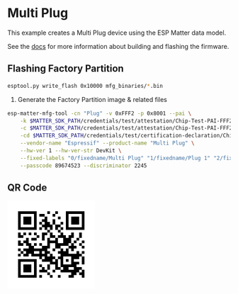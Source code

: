 # Multi Plug  

This example creates a Multi Plug device using the ESP
Matter data model.

See the [docs](https://docs.espressif.com/projects/esp-matter/en/latest/esp32/developing.html) for more information about building and flashing the firmware.

## Flashing Factory Partition

```bash
esptool.py write_flash 0x10000 mfg_binaries/*.bin
```

1. Generate the Factory Partition image & related files
```bash
esp-matter-mfg-tool -cn "Plug" -v 0xFFF2 -p 0x8001 --pai \
    -k $MATTER_SDK_PATH/credentials/test/attestation/Chip-Test-PAI-FFF2-8001-Key.pem \
    -c $MATTER_SDK_PATH/credentials/test/attestation/Chip-Test-PAI-FFF2-8001-Cert.pem \
    -cd $MATTER_SDK_PATH/credentials/test/certification-declaration/Chip-Test-CD-FFF2-8001.der \
    --vendor-name "Espressif" --product-name "Multi Plug" \
    --hw-ver 1 --hw-ver-str DevKit \
    --fixed-labels "0/fixedname/Multi Plug" "1/fixedname/Plug 1" "2/fixedname/Plug 2" "3/fixedname/Plug 3" "4/fixedname/Plug 4" \
    --passcode 89674523 --discriminator 2245
```

## QR Code

![QR Code](./mfg_binaries/b7bd2e21-89b0-4ddb-b05e-f6c8795a7805-qrcode.png)